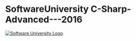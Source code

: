 # SoftwareUniversity C-Sharp-Advanced---2016
[![Software University Logo](https://goo.gl/KYm0Tz)](https://tinyurl.com/yyhagh7d)
